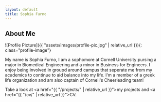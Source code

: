 ```yaml
---
layout: default
title: Sophia Furno
---
```


## About Me


![Profile Picture]({{ "assets/images/profile-pic.jpg" | relative_url }}){: class="profile-image"}


My name is Sophia Furno, I am a sophomore at Cornell University pursing a major in Biomedical Engineering and a minor in Business for Engineers. I enjoy being involved in groupd around campus that seperate me from my academics to continue to aid balance into my life. I'm a member of a greek life organization and am also captain of Cornell's Cheerleading team!

Take a look at <a href="{{ "/projects/" | relative_url }}">my projects</a> and <a href="{{ "/cv/" | relative_url }}">CV</a>.
